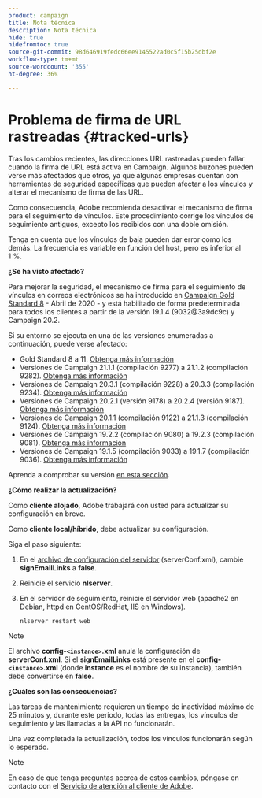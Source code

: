 ```yaml
---
product: campaign
title: Nota técnica
description: Nota técnica
hide: true
hidefromtoc: true
source-git-commit: 98d646919fedc66ee9145522ad0c5f15b25dbf2e
workflow-type: tm+mt
source-wordcount: '355'
ht-degree: 36%

---
```


# Problema de firma de URL rastreadas {#tracked-urls}

Tras los cambios recientes, las direcciones URL rastreadas pueden fallar cuando la firma de URL está activa en Campaign. Algunos buzones pueden verse más afectados que otros, ya que algunas empresas cuentan con herramientas de seguridad específicas que pueden afectar a los vínculos y alterar el mecanismo de firma de las URL.

Como consecuencia, Adobe recomienda desactivar el mecanismo de firma para el seguimiento de vínculos. Este procedimiento corrige los vínculos de seguimiento antiguos, excepto los recibidos con una doble omisión.

Tenga en cuenta que los vínculos de baja pueden dar error como los demás. La frecuencia es variable en función del host, pero es inferior al 1 %.

**¿Se ha visto afectado?**

Para mejorar la seguridad, el mecanismo de firma para el seguimiento de vínculos en correos electrónicos se ha introducido en [Campaign Gold Standard 8](../rn/using/gold-standard.md#gs8) - Abril de 2020 - y está habilitado de forma predeterminada para todos los clientes a partir de la versión 19.1.4 (9032@3a9dc9c) y Campaign 20.2.

Si su entorno se ejecuta en una de las versiones enumeradas a continuación, puede verse afectado:

* Gold Standard 8 a 11. [Obtenga más información](../rn/using/gold-standard.md#gs-8)
* Versiones de Campaign 21.1.1 (compilación 9277) a 21.1.2 (compilación 9282). [Obtenga más información](../rn/using/latest-release.md)
* Versiones de Campaign 20.3.1 (compilación 9228) a 20.3.3 (compilación 9234). [Obtenga más información](../rn/using/release--20-3.md)
* Versiones de Campaign 20.2.1 (versión 9178) a 20.2.4 (versión 9187). [Obtenga más información](../rn/using/release--20-2.md)
* Versiones de Campaign 20.1.1 (compilación 9122) a 21.1.3 (compilación 9124). [Obtenga más información](../rn/using/release--20-1.md)
* Versiones de Campaign 19.2.2 (compilación 9080) a 19.2.3 (compilación 9081). [Obtenga más información](../rn/using/release--19-2.md)
* Versiones de Campaign 19.1.5 (compilación 9033) a 19.1.7 (compilación 9036). [Obtenga más información](../rn/using/release--19-1.md)

Aprenda a comprobar su versión [en esta sección](../platform/using/launching-adobe-campaign.md#getting-your-campaign-version).

**¿Cómo realizar la actualización?**

Como **cliente alojado**, Adobe trabajará con usted para actualizar su configuración en breve.

Como **cliente local/híbrido**, debe actualizar su configuración.

Siga el paso siguiente:

1. En el [archivo de configuración del servidor](../installation/using/the-server-configuration-file.md) (serverConf.xml), cambie **signEmailLinks** a **false**.
1. Reinicie el servicio **nlserver**.
1. En el servidor de seguimiento, reinicie el servidor web (apache2 en Debian, httpd en CentOS/RedHat, IIS en Windows).

   ```
   nlserver restart web
   ```

>[!NOTE]
>
>El archivo **config-`<instance>`.xml** anula la configuración de **serverConf.xml**. Si el **signEmailLinks** está presente en el **config-`<instance>`.xml** (donde **instance** es el nombre de su instancia), también debe convertirse en **false**.


**¿Cuáles son las consecuencias?**

Las tareas de mantenimiento requieren un tiempo de inactividad máximo de 25 minutos y, durante este periodo, todas las entregas, los vínculos de seguimiento y las llamadas a la API no funcionarán.

Una vez completada la actualización, todos los vínculos funcionarán según lo esperado.

>[!NOTE]
>
>En caso de que tenga preguntas acerca de estos cambios, póngase en contacto con el [Servicio de atención al cliente de Adobe](https://helpx.adobe.com/es/enterprise/admin-guide.html/enterprise/using/support-for-experience-cloud.ug.html).

